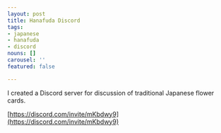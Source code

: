 ```yaml
---
layout: post
title: Hanafuda Discord
tags:
- japanese
- hanafuda
- discord
nouns: []
carousel: ''
featured: false

---
```

I created a Discord server for discussion of traditional Japanese flower cards.

[https://discord.com/invite/mKbdwy9](https://discord.com/invite/mKbdwy9)
